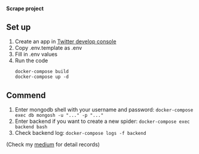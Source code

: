 #### Scrape project ####
## Set up ##
1. Create an app in [Twitter develop console](https://developer.twitter.com/en)
2. Copy .env.template as .env
3. Fill in .env values
4. Run the code 
    ```
    docker-compose build
    docker-compose up -d
    ```

## Commend ##
1. Enter mongodb shell with your username and password: `docker-compose exec db mongosh -u "..." -p "..." `
2. Enter backend if you want to create a new spider: `docker-compose exec backend bash`
3. Check backend log: `docker-compose logs -f backend`

(Check my [medium](https://medium.com/@v0220225/backend-flask-mongodb-scrapy-5fccbdefb0ae) for detail records)
